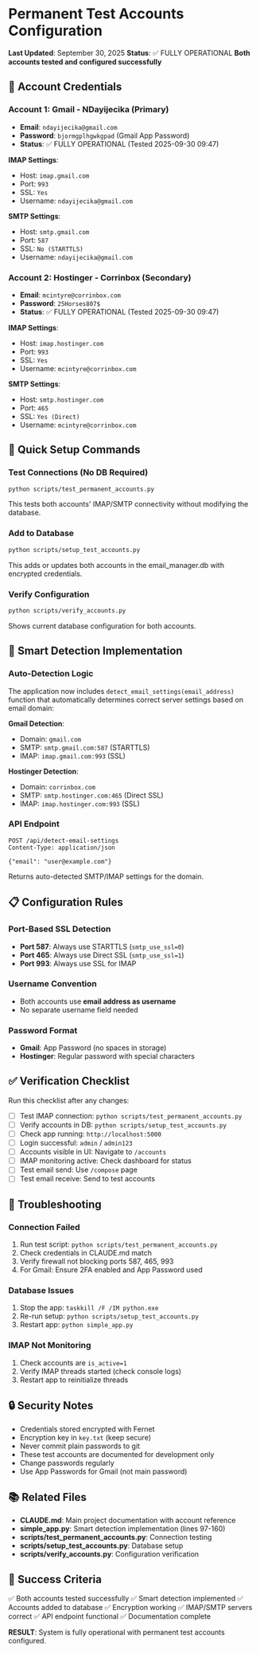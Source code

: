 # Permanent Test Accounts Configuration

**Last Updated**: September 30, 2025
**Status**: ✅ FULLY OPERATIONAL
**Both accounts tested and configured successfully**

## 🔑 Account Credentials

### Account 1: Gmail - NDayijecika (Primary)
- **Email**: `ndayijecika@gmail.com`
- **Password**: `bjormgplhgwkgpad` (Gmail App Password)
- **Status**: ✅ FULLY OPERATIONAL (Tested 2025-09-30 09:47)

**IMAP Settings**:
- Host: `imap.gmail.com`
- Port: `993`
- SSL: `Yes`
- Username: `ndayijecika@gmail.com`

**SMTP Settings**:
- Host: `smtp.gmail.com`
- Port: `587`
- SSL: `No (STARTTLS)`
- Username: `ndayijecika@gmail.com`

### Account 2: Hostinger - Corrinbox (Secondary)
- **Email**: `mcintyre@corrinbox.com`
- **Password**: `25Horses807$`
- **Status**: ✅ FULLY OPERATIONAL (Tested 2025-09-30 09:47)

**IMAP Settings**:
- Host: `imap.hostinger.com`
- Port: `993`
- SSL: `Yes`
- Username: `mcintyre@corrinbox.com`

**SMTP Settings**:
- Host: `smtp.hostinger.com`
- Port: `465`
- SSL: `Yes (Direct)`
- Username: `mcintyre@corrinbox.com`

## 🎯 Quick Setup Commands

### Test Connections (No DB Required)
```bash
python scripts/test_permanent_accounts.py
```
This tests both accounts' IMAP/SMTP connectivity without modifying the database.

### Add to Database
```bash
python scripts/setup_test_accounts.py
```
This adds or updates both accounts in the email_manager.db with encrypted credentials.

### Verify Configuration
```bash
python scripts/verify_accounts.py
```
Shows current database configuration for both accounts.

## 🔧 Smart Detection Implementation

### Auto-Detection Logic
The application now includes `detect_email_settings(email_address)` function that automatically determines correct server settings based on email domain:

**Gmail Detection**:
- Domain: `gmail.com`
- SMTP: `smtp.gmail.com:587` (STARTTLS)
- IMAP: `imap.gmail.com:993` (SSL)

**Hostinger Detection**:
- Domain: `corrinbox.com`
- SMTP: `smtp.hostinger.com:465` (Direct SSL)
- IMAP: `imap.hostinger.com:993` (SSL)

### API Endpoint
```http
POST /api/detect-email-settings
Content-Type: application/json

{"email": "user@example.com"}
```

Returns auto-detected SMTP/IMAP settings for the domain.

## 📋 Configuration Rules

### Port-Based SSL Detection
- **Port 587**: Always use STARTTLS (`smtp_use_ssl=0`)
- **Port 465**: Always use Direct SSL (`smtp_use_ssl=1`)
- **Port 993**: Always use SSL for IMAP

### Username Convention
- Both accounts use **email address as username**
- No separate username field needed

### Password Format
- **Gmail**: App Password (no spaces in storage)
- **Hostinger**: Regular password with special characters

## ✅ Verification Checklist

Run this checklist after any changes:

- [ ] Test IMAP connection: `python scripts/test_permanent_accounts.py`
- [ ] Verify accounts in DB: `python scripts/setup_test_accounts.py`
- [ ] Check app running: `http://localhost:5000`
- [ ] Login successful: `admin` / `admin123`
- [ ] Accounts visible in UI: Navigate to `/accounts`
- [ ] IMAP monitoring active: Check dashboard for status
- [ ] Test email send: Use `/compose` page
- [ ] Test email receive: Send to test accounts

## 🐛 Troubleshooting

### Connection Failed
1. Run test script: `python scripts/test_permanent_accounts.py`
2. Check credentials in CLAUDE.md match
3. Verify firewall not blocking ports 587, 465, 993
4. For Gmail: Ensure 2FA enabled and App Password used

### Database Issues
1. Stop the app: `taskkill /F /IM python.exe`
2. Re-run setup: `python scripts/setup_test_accounts.py`
3. Restart app: `python simple_app.py`

### IMAP Not Monitoring
1. Check accounts are `is_active=1`
2. Verify IMAP threads started (check console logs)
3. Restart app to reinitialize threads

## 🔒 Security Notes

- Credentials stored encrypted with Fernet
- Encryption key in `key.txt` (keep secure)
- Never commit plain passwords to git
- These test accounts are documented for development only
- Change passwords regularly
- Use App Passwords for Gmail (not main password)

## 📚 Related Files

- **CLAUDE.md**: Main project documentation with account reference
- **simple_app.py**: Smart detection implementation (lines 97-160)
- **scripts/test_permanent_accounts.py**: Connection testing
- **scripts/setup_test_accounts.py**: Database setup
- **scripts/verify_accounts.py**: Configuration verification

## 🎉 Success Criteria

✅ Both accounts tested successfully
✅ Smart detection implemented
✅ Accounts added to database
✅ Encryption working
✅ IMAP/SMTP servers correct
✅ API endpoint functional
✅ Documentation complete

**RESULT**: System is fully operational with permanent test accounts configured.
